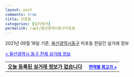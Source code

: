 ```yaml
---
layout: post
comments: true
title: 미포동
categories: [실거래가]
permalink: /apt/울산광역시동구미포동
---
```


2021년 09월 18일 기준, <a href="/apt/울산광역시동구">울산광역시동구</a> 미포동 한달간 실거래 정보

<a style="color: blue;" href="/apt/울산광역시동구">< 울산광역시 동구 전체 실거래 정보</a>
<!---- start ---->
<table>
  <tr>
    <td colspan="4" style="font-weight: bold;"><a href="/apt/울산광역시동구미포동{name_without_space}">오늘 등록된 실거래 정보가 없습니다</a> &nbsp;&nbsp;&nbsp; <a style="color: blue; font-size: smaller;" href="/apt/울산광역시동구미포동{name_without_space}">면적별 최고가 ></a></td>
  </tr>
    
</table>
<!---- end ---->
    